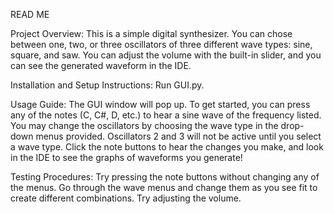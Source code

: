 READ ME

Project Overview:
This is a simple digital synthesizer. You can chose between one, two, or three oscillators of three different wave types: sine, square, and saw. You can adjust the volume with the built-in slider, and you can see the generated waveform in the IDE.

Installation and Setup Instructions:
Run GUI.py. 

Usage Guide: 
The GUI window will pop up. To get started, you can press any of the notes (C, C#, D, etc.) to hear a sine wave of the frequency
listed. You may change the oscillators by choosing the wave type in the drop-down menus provided. Oscillators 2 and 3 will not be active
until you select a wave type. Click the note buttons to hear the changes you make, and look in the IDE to see the graphs of waveforms you 
generate!

Testing Procedures:
Try pressing the note buttons without changing any of the menus. Go through the wave menus and change them as you see fit to create different combinations. Try adjusting the volume.

